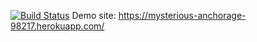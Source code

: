 [![Build Status](https://travis-ci.org/berkayyildiz97/myDemoApp.svg?branch=master)](https://travis-ci.org/berkayyildiz97/myDemoApp)
Demo site: https://mysterious-anchorage-98217.herokuapp.com/
